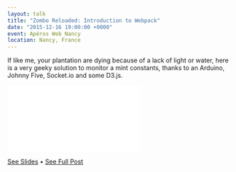 ```yaml
---
layout: talk
title: "Zombo Reloaded: Introduction to Webpack"
date: "2015-12-16 19:00:00 +0000"
event: Apéros Web Nancy
location: Nancy, France
---
```


If like me, your plantation are dying because of a lack of light or water, here is a very geeky solution to monitor a
mint constants, thanks to an Arduino, Johnny Five, Socket.io and some D3.js.

<div class='embed-container'>
	<iframe src='/slides/2015-12-17-zombo-reloaded-webpack-sass.html#/' frameborder='0' allowfullscreen></iframe>
</div>

[See Slides](/slides/2015-12-17-zombo-reloaded-webpack-sass.html#/) &bull;
[See Full Post](/2015/05/15/howto-setup-webpack-on-es6-react-application-with-sass.html)
